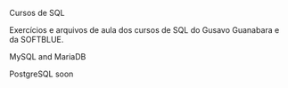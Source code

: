 Cursos de SQL

Exercícios e arquivos de aula dos cursos de SQL do Gusavo Guanabara e da SOFTBLUE.

MySQL and MariaDB

PostgreSQL soon
